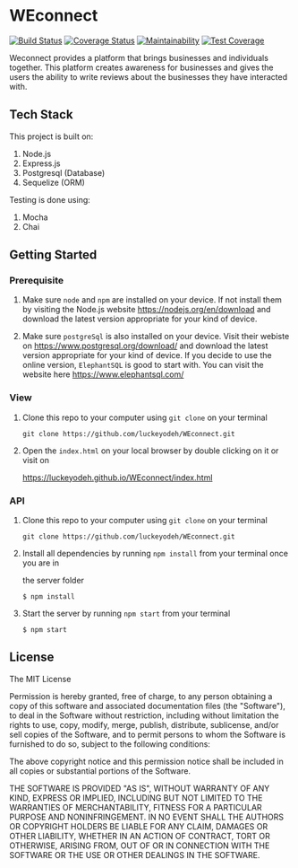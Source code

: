 # WEconnect
[![Build Status](https://secure.travis-ci.org/luckeyodeh/WEconnect.png)](http://travis-ci.org/luckeyodeh/WEconnect) [![Coverage Status](https://coveralls.io/repos/github/luckeyodeh/WEconnect/badge.svg?branch=develop)](https://coveralls.io/github/luckeyodeh/WEconnect?branch=develop) [![Maintainability](https://api.codeclimate.com/v1/badges/a99a88d28ad37a79dbf6/maintainability)](https://codeclimate.com/github/codeclimate/codeclimate/maintainability) [![Test Coverage](https://api.codeclimate.com/v1/badges/a99a88d28ad37a79dbf6/test_coverage)](https://codeclimate.com/github/codeclimate/codeclimate/test_coverage)

Weconnect provides a platform that brings businesses and individuals together. This platform creates awareness for businesses and gives the users the ability to write reviews about the businesses they have interacted with. 

## Tech Stack

This project is built on:

1.  Node.js
2.  Express.js
3.  Postgresql (Database)
4.  Sequelize (ORM)

Testing is done using:

1.  Mocha
2.  Chai

## Getting Started

### Prerequisite

1. Make sure `node` and `npm` are installed on your device. If not install them by visiting the Node.js website https://nodejs.org/en/download and download the latest version appropriate for your kind of device.

2. Make sure `postgreSql` is also installed on your device. Visit their webiste on https://www.postgresql.org/download/ and download the latest version appropriate for your kind of device. If you  decide to use the online version, `ElephantSQL` is good to start with. You can visit the website here https://www.elephantsql.com/

### View

1. Clone this repo to your computer using `git clone` on your terminal

    `git clone https://github.com/luckeyodeh/WEconnect.git`

2. Open the `index.html` on your local browser by double clicking on it or visit    on 

    https://luckeyodeh.github.io/WEconnect/index.html

### API


1. Clone this repo to your computer using `git clone` on your terminal

    `git clone https://github.com/luckeyodeh/WEconnect.git`

2. Install all dependencies by running `npm install` from your terminal once you    are in

    the server folder

    `$ npm install`

3. Start the server by running `npm start` from your terminal

    `$ npm start`

## License

The MIT License

Permission is hereby granted, free of charge, to any person obtaining a copy
of this software and associated documentation files (the "Software"), to deal
in the Software without restriction, including without limitation the rights
to use, copy, modify, merge, publish, distribute, sublicense, and/or sell
copies of the Software, and to permit persons to whom the Software is
furnished to do so, subject to the following conditions:

The above copyright notice and this permission notice shall be included in
all copies or substantial portions of the Software.

THE SOFTWARE IS PROVIDED "AS IS", WITHOUT WARRANTY OF ANY KIND, EXPRESS OR
IMPLIED, INCLUDING BUT NOT LIMITED TO THE WARRANTIES OF MERCHANTABILITY,
FITNESS FOR A PARTICULAR PURPOSE AND NONINFRINGEMENT. IN NO EVENT SHALL THE
AUTHORS OR COPYRIGHT HOLDERS BE LIABLE FOR ANY CLAIM, DAMAGES OR OTHER
LIABILITY, WHETHER IN AN ACTION OF CONTRACT, TORT OR OTHERWISE, ARISING FROM,
OUT OF OR IN CONNECTION WITH THE SOFTWARE OR THE USE OR OTHER DEALINGS IN
THE SOFTWARE.
